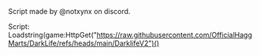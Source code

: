 Script made by @notxynx on discord.

Script:
Loadstring(game:HttpGet("https://raw.githubusercontent.com/OfficialHaggMarts/DarkLife/refs/heads/main/DarklifeV2")()
